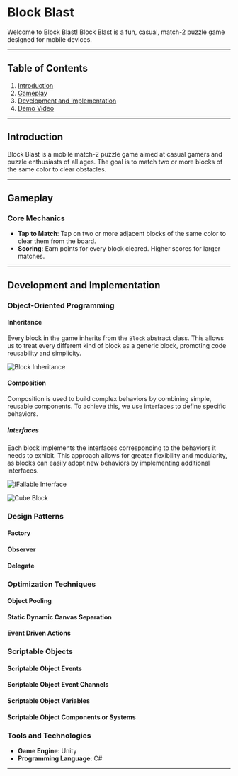 # Block Blast

Welcome to Block Blast! Block Blast is a fun, casual, match-2 puzzle game designed for mobile devices.

---

## Table of Contents

1. [Introduction](#introduction)
2. [Gameplay](#gameplay)
3. [Development and Implementation](#development-and-implementation)
4. [Demo Video]([https://drive.google.com/file/d/19SKU6MNbh5U8-fR3Ld8rImCz67wYGqBy/view](https://drive.google.com/file/d/1yX0myTz7z-EOYZnpIXJnje3M-4l2IJnX/view?usp=sharing))

---

## Introduction

Block Blast is a mobile match-2 puzzle game aimed at casual gamers and puzzle enthusiasts of all ages. The goal is to match two or more blocks of the same color to clear obstacles.

---

## Gameplay

### Core Mechanics
- **Tap to Match**: Tap on two or more adjacent blocks of the same color to clear them from the board.
- **Scoring**: Earn points for every block cleared. Higher scores for larger matches.

---

## Development and Implementation

### Object-Oriented Programming

#### Inheritance
Every block in the game inherits from the `Block` abstract class. This allows us to treat every different kind of block as a generic block, promoting code reusability and simplicity.

![Block Inheritance](https://github.com/sinancemerdogan/Block-Blast/assets/72517285/59208858-b53e-42eb-952b-c6c270c0e0ce)

#### Composition
Composition is used to build complex behaviors by combining simple, reusable components. To achieve this, we use interfaces to define specific behaviors. 

##### Interfaces
Each block implements the interfaces corresponding to the behaviors it needs to exhibit. This approach allows for greater flexibility and modularity, as blocks can easily adopt new behaviors by implementing additional interfaces.

![IFallable Interface](https://github.com/sinancemerdogan/Block-Blast/assets/72517285/8c23dc9c-7a19-482c-9087-7d9336561229)


![Cube Block](https://github.com/sinancemerdogan/Block-Blast/assets/72517285/57528557-5246-4e63-a569-f8daf97dc75a)


### Design Patterns
#### Factory
#### Observer
#### Delegate

### Optimization Techniques
#### Object Pooling
#### Static Dynamic Canvas Separation
#### Event Driven Actions

### Scriptable Objects
#### Scriptable Object Events
#### Scriptable Object Event Channels
#### Scriptable Object Variables
#### Scriptable Object Components or Systems

### Tools and Technologies
- **Game Engine**: Unity
- **Programming Language**: C#

---
